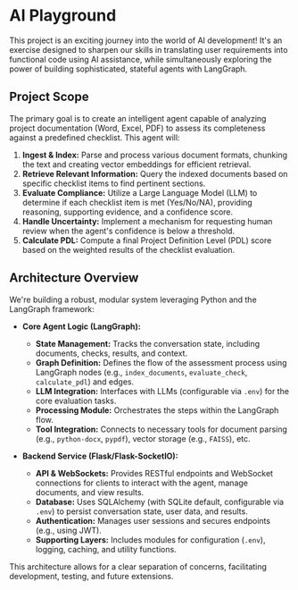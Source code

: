 # AI Playground 

This project is an exciting journey into the world of AI development! It's an exercise designed to sharpen our skills in translating user requirements into functional code using AI assistance, while simultaneously exploring the power of building sophisticated, stateful agents with LangGraph.

## Project Scope

The primary goal is to create an intelligent agent capable of analyzing project documentation (Word, Excel, PDF) to assess its completeness against a predefined checklist. This agent will:

1.  **Ingest & Index:** Parse and process various document formats, chunking the text and creating vector embeddings for efficient retrieval.
2.  **Retrieve Relevant Information:** Query the indexed documents based on specific checklist items to find pertinent sections.
3.  **Evaluate Compliance:** Utilize a Large Language Model (LLM) to determine if each checklist item is met (Yes/No/NA), providing reasoning, supporting evidence, and a confidence score.
4.  **Handle Uncertainty:** Implement a mechanism for requesting human review when the agent's confidence is below a threshold.
5.  **Calculate PDL:** Compute a final Project Definition Level (PDL) score based on the weighted results of the checklist evaluation.

## Architecture Overview

We're building a robust, modular system leveraging Python and the LangGraph framework:

*   **Core Agent Logic (LangGraph):**
    *   **State Management:** Tracks the conversation state, including documents, checks, results, and context.
    *   **Graph Definition:** Defines the flow of the assessment process using LangGraph nodes (e.g., `index_documents`, `evaluate_check`, `calculate_pdl`) and edges.
    *   **LLM Integration:** Interfaces with LLMs (configurable via `.env`) for the core evaluation tasks.
    *   **Processing Module:** Orchestrates the steps within the LangGraph flow.
    *   **Tool Integration:** Connects to necessary tools for document parsing (e.g., `python-docx`, `pypdf`), vector storage (e.g., `FAISS`), etc.

*   **Backend Service (Flask/Flask-SocketIO):**
    *   **API & WebSockets:** Provides RESTful endpoints and WebSocket connections for clients to interact with the agent, manage documents, and view results.
    *   **Database:** Uses SQLAlchemy (with SQLite default, configurable via `.env`) to persist conversation state, user data, and results.
    *   **Authentication:** Manages user sessions and secures endpoints (e.g., using JWT).
    *   **Supporting Layers:** Includes modules for configuration (`.env`), logging, caching, and utility functions.

This architecture allows for a clear separation of concerns, facilitating development, testing, and future extensions.
 
